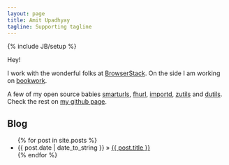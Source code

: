 ```yaml
---
layout: page
title: Amit Upadhyay
tagline: Supporting tagline
---
```

{% include JB/setup %}

Hey!

I work with the wonderful folks at [BrowserStack](http://www.browserstack.com).
On the side I am working on [bookwork](http://www.bookwork.in).

A few of my open source babies [smarturls](/smarturls/),
[fhurl](http://packages.python.org/fhurl/), [importd](/importd/),
[zutils](https://github.com/amitu/zutils/blob/master/amitu/zutils.py) and
[dutils](http://packages.python.org/dutils/). Check the rest on [my github
page](http://github.com/amitu).

## Blog

<ul class="posts">
  {% for post in site.posts %}
    <li><span>{{ post.date | date_to_string }}</span> &raquo; <a href="{{ BASE_PATH }}{{ post.url }}/">{{ post.title }}</a></li>
  {% endfor %}
</ul>

